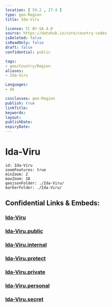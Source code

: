 ```yaml
---
location: [ 59.2 , 27.4 ] 
type: geo-Region
title: Ida-Viru

license: CC BY-SA 4.0
source: https://datahub.io/core/country-codes
isDeleted: false
isReadOnly: false
draft: false
confidential: public

tags:
- geo/Country/Region
aliases:
- Ida-Viru

Languages:
- de

cssclasses: geo-Region
publish: true
linkTitle: 
keywords: 
layout: 
publishDate: 
expiryDate: 
---
```


# Ida-Viru

```leaflet
id: Ida-Viru
zoomFeatures: true 
minZoom: 2 
maxZoom: 18
geojsonFolder: ./Ida-Viru/
markerFolder: ./Ida-Viru/
```


## Confidential Links & Embeds: 

### [Ida-Viru](/_Standards/Earth/Continent/Europe/Europe~North/Estonia/Counties~Estonia/Ida-Viru.md) 

### [Ida-Viru.public](/_public/Earth/Continent/Europe/Europe~North/Estonia/Counties~Estonia/Ida-Viru.public.md) 

### [Ida-Viru.internal](/_internal/Earth/Continent/Europe/Europe~North/Estonia/Counties~Estonia/Ida-Viru.internal.md) 

### [Ida-Viru.protect](/_protect/Earth/Continent/Europe/Europe~North/Estonia/Counties~Estonia/Ida-Viru.protect.md) 

### [Ida-Viru.private](/_private/Earth/Continent/Europe/Europe~North/Estonia/Counties~Estonia/Ida-Viru.private.md) 

### [Ida-Viru.personal](/_personal/Earth/Continent/Europe/Europe~North/Estonia/Counties~Estonia/Ida-Viru.personal.md) 

### [Ida-Viru.secret](/_secret/Earth/Continent/Europe/Europe~North/Estonia/Counties~Estonia/Ida-Viru.secret.md)

